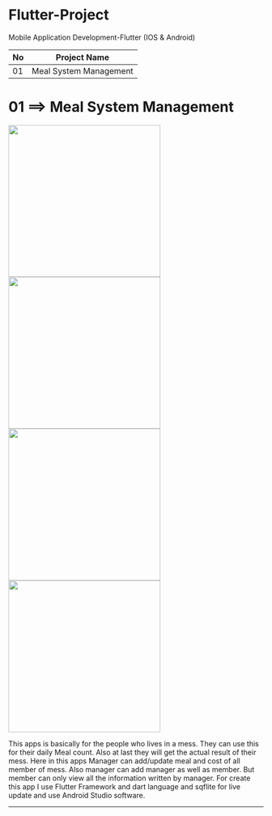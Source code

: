 # Flutter-Project
Mobile Application Development-Flutter (IOS &amp; Android)  

| No  | Project Name |
| ------------- | ------------- |
| 01  | Meal System Management  |



# 01 ==> Meal System Management
<img src="https://user-images.githubusercontent.com/68607312/188282213-670f3d32-1d60-4a62-b154-c2359251e61c.gif" width="300">           <img src="https://user-images.githubusercontent.com/68607312/188282229-cb18c587-7ef1-4bc7-8c63-37162b23cd00.gif" width="300">
<img src="https://user-images.githubusercontent.com/68607312/188282236-acdf754f-46b3-4f2e-9ab3-7077bc18c2cf.gif" width="300">           <img src="https://user-images.githubusercontent.com/68607312/188282240-3d5f273a-5f25-48ce-b1a6-0283a326086d.gif" width="300">
  

This apps is basically for the people who lives in a mess. They can use this for their daily Meal count. Also at last they will get the actual result of their mess. Here in this apps Manager can add/update meal and cost of all member of mess. Also manager can add manager as well as member. But member can only view all the information written by manager. For create this app I use Flutter Framework and dart language and sqflite for live update and use Android Studio software.

--------------------------------------------------------------------
